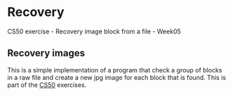 # Recovery
CS50 exercise - Recovery image block from a file - Week05


## Recovery images
This is a simple implementation of a program that check a group of blocks in a raw file and create a new jpg image for each block that is found. This is part of the 
[CS50](https://www.edx.org/course/cs50s-introduction-to-computer-science) exercises.
